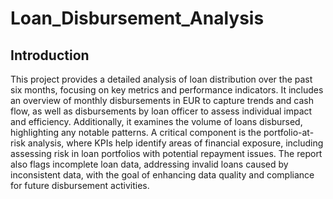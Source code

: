 # Loan_Disbursement_Analysis

## Introduction

This project provides a detailed analysis of loan distribution over the past six months, focusing on key metrics and performance indicators. It includes an overview of monthly disbursements in EUR to capture trends and cash flow, as well as disbursements by loan officer to assess individual impact and efficiency. Additionally, it examines the volume of loans disbursed, highlighting any notable patterns. A critical component is the portfolio-at-risk analysis, where KPIs help identify areas of financial exposure, including assessing risk in loan portfolios with potential repayment issues. The report also flags incomplete loan data, addressing invalid loans caused by inconsistent data, with the goal of enhancing data quality and compliance for future disbursement activities.
